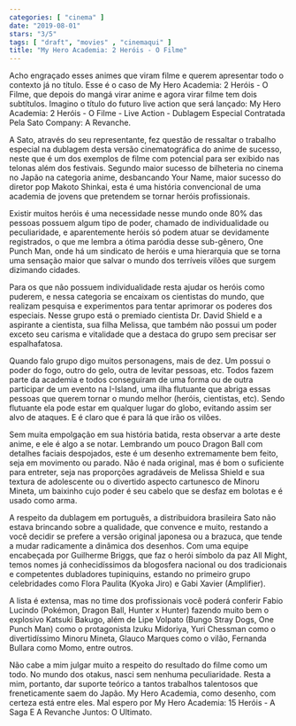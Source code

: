 ```yaml
---
categories: [ "cinema" ]
date: "2019-08-01"
stars: "3/5"
tags: [ "draft", "movies" , "cinemaqui" ]
title: "My Hero Academia: 2 Heróis - O Filme"
---
```

Acho engraçado esses animes que viram filme e querem apresentar todo o
contexto já no título. Esse é o caso de My Hero Academia: 2 Heróis -
O Filme, que depois do mangá virar anime e agora virar filme tem dois
subtítulos. Imagino o título do futuro live action que será lançado:
My Hero Academia: 2 Heróis - O Filme - Live Action - Dublagem Especial
Contratada Pela Sato Company: A Revanche.

A Sato, através do seu representante, fez questão de ressaltar o
trabalho especial na dublagem desta versão cinematográfica do anime
de sucesso, neste que é um dos exemplos de filme com potencial para
ser exibido nas telonas além dos festivais. Segundo maior sucesso de
bilheteria no cinema no Japão na categoria anime, desbancando Your
Name, maior sucesso do diretor pop Makoto Shinkai, esta é uma história
convencional de uma academia de jovens que pretendem se tornar heróis
profissionais.

Existir muitos heróis é uma necessidade nesse mundo onde 80% das pessoas
possuem algum tipo de poder, chamado de individualidade ou peculiaridade,
e aparentemente heróis só podem atuar se devidamente registrados, o que
me lembra a ótima paródia desse sub-gênero, One Punch Man, onde há um
sindicato de heróis e uma hierarquia que se torna uma sensação maior
que salvar o mundo dos terríveis vilões que surgem dizimando cidades.

Para os que não possuem individualidade resta ajudar os heróis como
puderem, e nessa categoria se encaixam os cientistas do mundo, que
realizam pesquisa e experimentos para tentar aprimorar os poderes dos
especiais. Nesse grupo está o premiado cientista Dr. David Shield e
a aspirante a cientista, sua filha Melissa, que também não possui um
poder exceto seu carisma e vitalidade que a destaca do grupo sem precisar
ser espalhafatosa.

Quando falo grupo digo muitos personagens, mais de dez. Um possui o poder
do fogo, outro do gelo, outra de levitar pessoas, etc. Todos fazem parte
da academia e todos conseguiram de uma forma ou de outra participar de
um evento na I-Island, uma ilha flutuante que abriga essas pessoas que
querem tornar o mundo melhor (heróis, cientistas, etc). Sendo flutuante
ela pode estar em qualquer lugar do globo, evitando assim ser alvo de
ataques. E é claro que é para lá que irão os vilões.

Sem muita empolgação em sua história batida, resta observar a arte
deste anime, e ele é algo a se notar. Lembrando um pouco Dragon Ball
com detalhes faciais despojados, este é um desenho extremamente bem
feito, seja em movimento ou parado. Não é nada original, mas é bom o
suficiente para entreter, seja nas proporções agradáveis de Melissa
Shield e sua textura de adolescente ou o divertido aspecto cartunesco
de Minoru Mineta, um baixinho cujo poder é seu cabelo que se desfaz em
bolotas e é usado como arma.

A respeito da dublagem em português, a distribuidora brasileira Sato não
estava brincando sobre a qualidade, que convence e muito, restando a você
decidir se prefere a versão original japonesa ou a brazuca, que tende
a mudar radicamente a dinâmica dos desenhos. Com uma equipe encabeçada
por Guilherme Briggs, que faz o herói símbolo da paz All Might, temos
nomes já conhecidíssimos da blogosfera nacional ou dos tradicionais e
competentes dubladores tupiniquins, estando no primeiro grupo celebridades
como Flora Paulita (Kyoka Jiro) e Gabi Xavier (Amplifier).

A lista é extensa, mas no time dos profissionais você poderá conferir
Fabio Lucindo (Pokémon, Dragon Ball, Hunter x Hunter) fazendo muito bem
o explosivo Katsuki Bakugo, além de Lipe Volpato (Bungo Stray Dogs,
One Punch Man) como o protagonista Izuku Midoriya, Yuri Chessman como
o divertidíssimo Minoru Mineta, Glauco Marques como o vilão, Fernanda
Bullara como Momo, entre outros.

Não cabe a mim julgar muito a respeito do resultado do filme como
um todo. No mundo dos otakus, nasci sem nenhuma peculiaridade. Resta
a mim, portanto, dar suporte teórico a tantos trabalhos talentosos
que freneticamente saem do Japão. My Hero Academia, como desenho, com
certeza está entre eles. Mal espero por My Hero Academia: 15 Heróis -
A Saga E A Revanche Juntos: O Ultimato.
